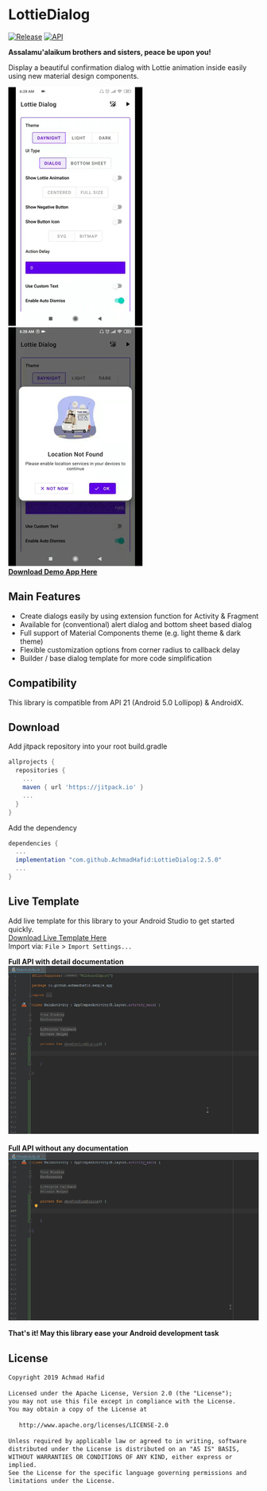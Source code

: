 LottieDialog
============

[![Release](https://jitpack.io/v/AchmadHafid/LottieDialog.svg)](https://jitpack.io/#AchmadHafid/LottieDialog)
[![API](https://img.shields.io/badge/API-21%2B-brightgreen.svg?style=flat)](https://android-arsenal.com/api?level=21)

**Assalamu'alaikum brothers and sisters, peace be upon you!**

Display a beautiful confirmation dialog with Lottie animation inside easily using new material design components.

![image](https://github.com/AchmadHafid/LottieDialog/blob/master/art/demo_part1.gif)![image](https://github.com/AchmadHafid/LottieDialog/blob/master/art/demo_part2.gif)<br />
[**Download Demo App Here**](https://github.com/AchmadHafid/LottieDialog/releases/download/v2.5.0/LottieDialog.v2.5.0.apk)

Main Features
--------
* Create dialogs easily by using extension function for Activity & Fragment
* Available for (conventional) alert dialog and bottom sheet based dialog
* Full support of Material Components theme (e.g. light theme & dark theme)
* Flexible customization options from corner radius to callback delay
* Builder / base dialog template for more code simplification


Compatibility
-------------

This library is compatible from API 21 (Android 5.0 Lollipop) & AndroidX.


Download
--------

Add jitpack repository into your root build.gradle

```groovy
allprojects {
  repositories {
    ...
    maven { url 'https://jitpack.io' }
    ...
  }
}
```

Add the dependency

```groovy
dependencies {
  ...
  implementation "com.github.AchmadHafid:LottieDialog:2.5.0"
  ...
}
```


Live Template
-------------
Add live template for this library to your Android Studio to get started quickly. <br />
[Download Live Template Here](https://github.com/AchmadHafid/LottieDialog/releases/download/v2.5.0/LottieDialog_live_templates_v2.5.0.zip)
<br />
Import via: `File` > `Import Settings...` <br />

**Full API with detail documentation**
![image](https://github.com/AchmadHafid/LottieDialog/blob/master/art/live_template_with_docs.gif)
<br /><br />
**Full API without any documentation**
![image](https://github.com/AchmadHafid/LottieDialog/blob/master/art/live_template.gif)
<br />


__That's it! May this library ease your Android development task__


License
-------

    Copyright 2019 Achmad Hafid

    Licensed under the Apache License, Version 2.0 (the "License");
    you may not use this file except in compliance with the License.
    You may obtain a copy of the License at

       http://www.apache.org/licenses/LICENSE-2.0

    Unless required by applicable law or agreed to in writing, software
    distributed under the License is distributed on an "AS IS" BASIS,
    WITHOUT WARRANTIES OR CONDITIONS OF ANY KIND, either express or implied.
    See the License for the specific language governing permissions and
    limitations under the License.

